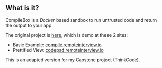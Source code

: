 ## What is it? ##
CompileBox is a *Docker* based sandbox to run untrusted code and return the output to your app.

The original project is [here][1], which is demo at these 2 sites:

 - Basic Example: [compile.remoteinterview.io][2]
 - Prettified View: [codepad.remoteinterview.io][3]

This is an adapted version for my Capstone project (ThinkCode).

[1]: https://github.com/remoteinterview/compilebox
[2]: http://compile.remoteinterview.io
[3]: http://codepad.remoteinterview.io
